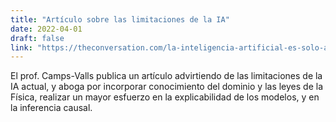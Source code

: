 ```yaml
---
title: "Artículo sobre las limitaciones de la IA"
date: 2022-04-01
draft: false
link: "https://theconversation.com/la-inteligencia-artificial-es-solo-artificial-184207"
---
```


El prof. Camps-Valls publica un artículo advirtiendo de las limitaciones de la IA actual, y aboga por incorporar conocimiento del dominio y las leyes de la Física, realizar un mayor esfuerzo en la explicabilidad de los modelos, y en la inferencia causal.

